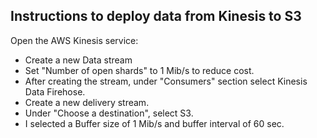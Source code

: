 ## Instructions to deploy data from Kinesis to S3

Open the AWS Kinesis service:
* Create a new Data stream
* Set "Number of open shards" to 1 Mib/s to reduce cost.
* After creating the stream, under "Consumers" section select Kinesis Data Firehose.
* Create a new delivery stream.
* Under "Choose a destination", select S3.
* I selected a Buffer size of 1 Mib/s and buffer interval of 60 sec.